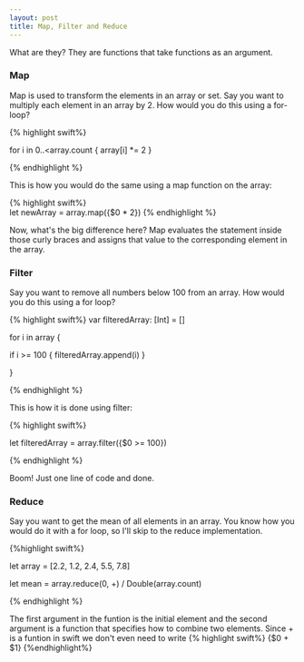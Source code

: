 ```yaml
---
layout: post
title: Map, Filter and Reduce
---
```


What are they? They are functions that take functions as an argument. 

### Map

Map is used to transform the elements in an array or set. Say you want to multiply each element in an array by 2. How would you do this using a for-loop?

{% highlight swift%}  

for i in 0..<array.count { array[i] *= 2 }

{% endhighlight %}

This is how you would do the same using a map function on the array:

{% highlight swift%}  
let newArray = array.map({$0 * 2})
{% endhighlight %}

Now, what's the big difference here? Map evaluates the statement inside those curly braces and assigns that value to the corresponding element in the array.

### Filter

Say you want to remove all numbers below 100 from an array. How would you do this using a for loop?

{% highlight swift%}
var filteredArray: [Int] = []

for i in array {

if i >= 100 { filteredArray.append(i) }

}

{% endhighlight %}

This is how it is done using filter:

{% highlight swift%}  

let filteredArray = array.filter({$0 >= 100})

{% endhighlight %}

Boom! Just one line of code and done.

### Reduce


Say you want to get the mean of all elements in an array. You know how you would do it with a for loop, so I'll skip to the reduce implementation.

{%highlight swift%}

let array = [2.2, 1.2, 2.4, 5.5, 7.8]

let mean = array.reduce(0, +) / Double(array.count)

{% endhighlight %}

The first argument in the funtion is the initial element and the second argument is a function that specifies how to combine two elements. Since + is a funtion in swift we don't even need to write {% highlight swift%}  {$0 + $1} {%endhighlight%}

